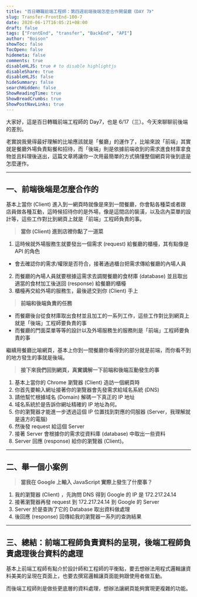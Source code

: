 ```yaml
---
title: "百日轉職前端工程師：第四週前端後端怎麼合作開餐廳《DAY 7》"
slug: Transfer-FrontEnd-100-7
date: 2020-06-17T16:05:21+08:00
draft: false
tags: ["FrontEnd", "transfer", "BackEnd", "API"]
author: "Boison"
showToc: false
TocOpen: false
hidemeta: false
comments: true
disableHLJS: true # to disable highlightjs
disableShare: true
disableHLJS: false
hideSummary: false
searchHidden: false
ShowReadingTime: true
ShowBreadCrumbs: true
ShowPostNavLinks: true
---
```


大家好，這是百日轉職前端工程師的 Day7，也是 6/17（三）。今天來聊聊前後端的差別。

老實說我覺得最好理解的比喻應該就是「餐廳」的運作了，比喻來說「前端」其實就是餐廳外場負責點餐和招待，而「後端」則是依據前端收到的需求進食材庫拿食物並且料理後送出，這篇文章將讓你一次用最簡單的方式搞懂整個網頁背後到底是怎麼運作。

---

## 一、前端後端是怎麼合作的

基本上當你 (Client) 進入到一網頁時就像是來到一間餐廳，你會點各種菜或者跟店員做各種互動，這時候招待你的是外場，像是這間店的裝潢，以及店內菜單的設計等，這些工作對比到網頁上就是「前端」工程師負責的事。

> **當你 (Client) 進到店裡你點了一道菜**

1. 這時候就外場服務生就要發出一個需求 (request) 給餐廳的櫃檯，其有點像是 API 的角色

- 會去確認你的需求/權限是否符合，接著通過櫃台把需求傳給餐廳的內場人員

2. 而餐廳的內場人員就要根據這需求去調閱餐廳的食材庫 (database) 並且取出適當的食材加工後送回 (response) 給餐廳的櫃檯
3. 櫃檯再交給外場的服務生，最後遞交到你 (Client) 手上

> **前端和後端負責的任務**

- 而餐廳後台從食材庫取出食材並且加工的一系列工作，這些工作對比到網頁上就是「後端」工程師要負責的事
- 而餐廳的門面菜單等等的設計以及外場服務生的服務則是「前端」工程師要負責的事

繼續用餐廳比喻網頁，基本上你到一間餐廳你看得到的部分就是前端，而你看不到的地方發生的事就是後端。

> **接下來我們回到網頁，真實講解一下前端和後端互動發生的事**

1. 基本上當你的 Chrome 瀏覽器 (Client) 造訪一個網頁時
2. 你首先要輸入網址接著你的瀏覽器會先發需求給域名系統 (DNS)
3. 請他幫忙根據域名 (Domain) 解碼一下真正的 IP 地址
4. 域名系統於是告訴你網址精確的 IP 地址為何。
5. 你的瀏覽器才能進一步透過這個 IP 位置找到對應的伺服器 (Server，我理解就是遠方的電腦)
6. 然後發 request 給這個 Server
7. 接著 Server 會根據你的需求從資料庫 (database) 中取出一些資料
8. Server 回應 (response) 給你的瀏覽器 (Client)。

---

## 二、舉一個小案例

> **當我在 Google 上輸入 JavaScript 實際上發生了什麼事？**

1. 我的瀏覽器 (Client) ，先詢問 DNS 得到 Google 的 IP 是 172.217.24.14
2. 接著瀏覽器再發 request 到 172.217.24.14 到 Google 的 Server
3. Server 於是查詢了它的 Database 取出資料做處理
4. 後回應 (response) 回傳給我的瀏覽器一系列的查詢結果

---

## 三、總結：前端工程師負責資料的呈現，後端工程師負責處理後台資料的處理

基本上前端工程師有點介於設計師和工程師的平衡點，要去想辦法用程式邏輯讓資料美美的呈現在頁面上，也要去撰寫邏輯讓頁面能夠跟使用者做互動。

而後端工程師則是做些更底層的資料處理，想辦法讓網頁能夠實現更複雜的功能。

